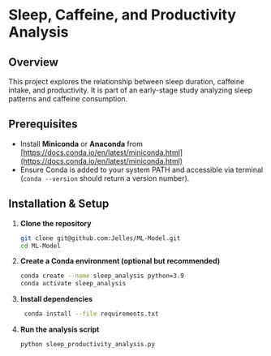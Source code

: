 # Sleep, Caffeine, and Productivity Analysis

## Overview
This project explores the relationship between sleep duration, caffeine intake, and productivity. It is part of an early-stage study analyzing sleep patterns and caffeine consumption.

## Prerequisites
- Install **Miniconda** or **Anaconda** from [https://docs.conda.io/en/latest/miniconda.html](https://docs.conda.io/en/latest/miniconda.html)
- Ensure Conda is added to your system PATH and accessible via terminal (`conda --version` should return a version number).

## Installation & Setup




1. **Clone the repository**
   ```sh
   git clone git@github.com:Jelles/ML-Model.git
   cd ML-Model
   ```
2. **Create a Conda environment (optional but recommended)**
   ```sh
   conda create --name sleep_analysis python=3.9
   conda activate sleep_analysis
   ```
3. **Install dependencies**
   ```sh
    conda install --file requirements.txt
   ```
4. **Run the analysis script**
   ```sh
   python sleep_productivity_analysis.py
   ```
